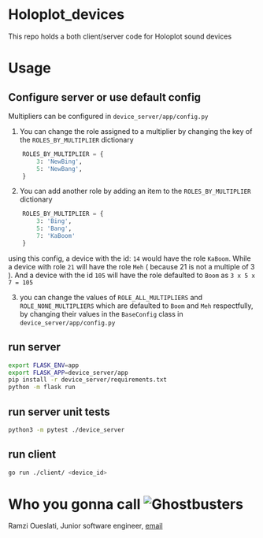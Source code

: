 # Holoplot_devices
This repo holds a both client/server code for Holoplot sound devices

# Usage

## Configure server or use default config
Multipliers can be configured in `device_server/app/config.py`

1. You can change the role assigned to a multiplier by changing the key of the `ROLES_BY_MULTIPLIER` dictionary
```python
    ROLES_BY_MULTIPLIER = {
        3: 'NewBing',
        5: 'NewBang',
    }
```
2. You can add another role by adding an item to the `ROLES_BY_MULTIPLIER` dictionary
```python
    ROLES_BY_MULTIPLIER = {
        3: 'Bing',
        5: 'Bang',
        7: 'KaBoom'
    }
```
using this config, a device with the id: `14` would have the role `KaBoom`. 
While a device with role `21` will have the role `Meh` ( because 21 is not a multiple of 3 ).
And a device with the id `105` will have the role defaulted to `Boom` as `3 x 5 x 7 = 105`

3. you can change the values of  ```ROLE_ALL_MULTIPLIERS``` and ```ROLE_NONE_MULTIPLIERS```
which are defaulted to ```Boom``` and ```Meh``` respectfully, by changing their values in the `BaseConfig` class in `device_server/app/config.py`

## run server     
```bash
export FLASK_ENV=app
export FLASK_APP=device_server/app
pip install -r device_server/requirements.txt
python -m flask run
```

## run server unit tests
```bash
python3 -m pytest ./device_server
```

## run client
```bash
go run ./client/ <device_id>
```

# Who you gonna call ![Ghostbusters](https://i.ibb.co/J3WD1ct/Webp-net-resizeimage.png)

Ramzi Oueslati, Junior software engineer, [email](mailto:ramzi.oueslati@ensi-uma.tn)

